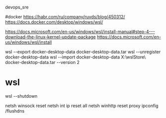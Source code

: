devops_sre

#docker
https://habr.com/ru/company/ruvds/blog/450312/
https://docs.docker.com/desktop/windows/wsl/

https://docs.microsoft.com/en-us/windows/wsl/install-manual#step-4---download-the-linux-kernel-update-package
https://docs.microsoft.com/en-us/windows/wsl/install

 wsl --export docker-desktop-data docker-desktop-data.tar
 wsl --unregister docker-desktop-data
 wsl --import docker-desktop-data X:\wslStore\ docker-desktop-data.tar --version 2

# wsl
wsl --shutdown

netsh winsock reset 
netsh int ip reset all
netsh winhttp reset proxy
ipconfig /flushdns
